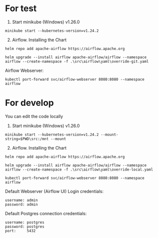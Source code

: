 # For test

1. Start minikube (Windows) v1.26.0

```
minikube start --kubernetes-version=v1.24.2
```

2. Airflow. Installing the Chart 

```
helm repo add apache-airflow https://airflow.apache.org

helm upgrade --install airflow apache-airflow/airflow --namespace airflow --create-namespace -f .\src\airflow\yaml\override-git.yaml

```

Airflow Webserver:

```
kubectl port-forward svc/airflow-webserver 8080:8080 --namespace airflow
```


# For develop

You can edit the code locally

1. Start minikube (Windows) v1.26.0

```
minikube start --kubernetes-version=v1.24.2 --mount-string=$PWD\src:/mnt --mount
```

2. Airflow. Installing the Chart 

```
helm repo add apache-airflow https://airflow.apache.org

helm upgrade --install airflow apache-airflow/airflow --namespace airflow --create-namespace -f .\src\airflow\yaml\override-local.yaml
```

```
kubectl port-forward svc/airflow-webserver 8080:8080 --namespace airflow
```

Default Webserver (Airflow UI) Login credentials:

    username: admin
    password: admin

Default Postgres connection credentials:

    username: postgres
    password: postgres
    port:     5432